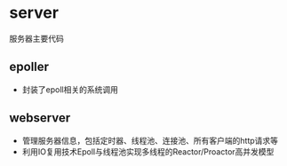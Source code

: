 # server
服务器主要代码

## epoller
* 封装了epoll相关的系统调用

## webserver
* 管理服务器信息，包括定时器、线程池、连接池、所有客户端的http请求等
* 利用IO复用技术Epoll与线程池实现多线程的Reactor/Proactor高并发模型